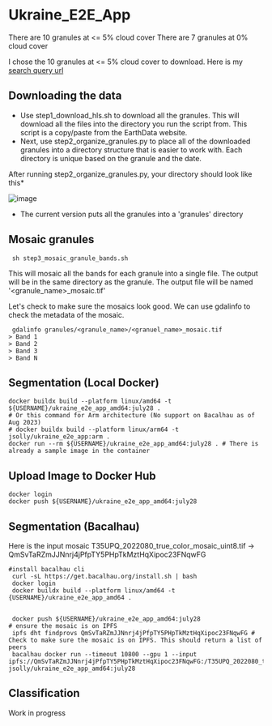 # Ukraine_E2E_App

There are 10 granules at <= 5% cloud cover
There are 7 granules at 0% cloud cover

I chose the 10 granules at <= 5% cloud cover to download. Here is my [search query url](https://search.earthdata.nasa.gov/search/granules?p=C2021957295-LPCLOUD&pg[0][v]=f&pg[0][cc][max]=5&pg[0][gsk]=start_date&q=hls&sb[0]=27.59326%2C48.93109%2C29.06104%2C49.37046&qt=2022-03-01T00%3A00%3A00.000Z%2C2022-04-15T23%3A59%3A59.999Z&tl=1681489962!3!!&lat=49.02099609375&long=26.26171875&zoom=7)

## Downloading the data

- Use step1_download_hls.sh to download all the granules. This will download all the files into the directory you run the script from. This script is a copy/paste from the EarthData website.
- Next, use step2_organize_granules.py to place all of the downloaded granules into a directory structure that is easier to work with. Each directory is unique based on the granule and the date.

After running step2_organize_granules.py, your directory should look like this\*

![image](https://github.com/easierdata/Ukraine_E2E_App/assets/9572232/be20d152-b9ed-4f21-8251-b71b6f4ce900)

- The current version puts all the granules into a 'granules' directory

## Mosaic granules

```shell
 sh step3_mosaic_granule_bands.sh
```

This will mosaic all the bands for each granule into a single file. The output will be in the same directory as the granule. The output file will be named '<granule_name>\_mosaic.tif'

Let's check to make sure the mosaics look good. We can use gdalinfo to check the metadata of the mosaic.

```shell
 gdalinfo granules/<granule_name>/<granuel_name>_mosaic.tif
> Band 1
> Band 2
> Band 3
> Band N
```

## Segmentation (Local Docker)

```shell
docker buildx build --platform linux/amd64 -t ${USERNAME}/ukraine_e2e_app_amd64:july28 .
# Or this command for Arm architecture (No support on Bacalhau as of Aug 2023)
# docker buildx build --platform linux/arm64 -t jsolly/ukraine_e2e_app:arm .
docker run --rm ${USERNAME}/ukraine_e2e_app_amd64:july28 . # There is already a sample image in the container
```

## Upload Image to Docker Hub

```shell
docker login
docker push ${USERNAME}/ukraine_e2e_app_amd64:july28
```

## Segmentation (Bacalhau)

Here is the input mosaic
T35UPQ_2022080_true_color_mosaic_uint8.tif -> QmSvTaRZmJJNnrj4jPfpTY5PHpTkMztHqXipoc23FNqwFG

```shell
#install bacalhau cli
 curl -sL https://get.bacalhau.org/install.sh | bash
 docker login
 docker buildx build --platform linux/amd64 -t {USERNAME}/ukraine_e2e_app_amd64 .


 docker push ${USERNAME}/ukraine_e2e_app_amd64:july28
# ensure the mosaic is on IPFS
 ipfs dht findprovs QmSvTaRZmJJNnrj4jPfpTY5PHpTkMztHqXipoc23FNqwFG # Check to make sure the mosaic is on IPFS. This should return a list of peers
 bacalhau docker run --timeout 10800 --gpu 1 --input ipfs://QmSvTaRZmJJNnrj4jPfpTY5PHpTkMztHqXipoc23FNqwFG:/T35UPQ_2022080_true_color_mosaic_uint8.tif jsolly/ukraine_e2e_app_amd64:july28
```

## Classification

Work in progress
